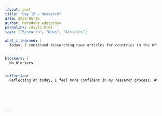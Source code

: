 ```yaml
---
layout: post
title: "Day 15 – Research"
date: 2025-06-16
author: Moradeke Adetosoye
permalink: /day15.html
tags: ["Research", "News", "Articles"]

what_i_learned: |
  Today, I continued researching news articles for countries in the African diaspora, focusing on the pre-slavery, slavery, and post-slavery periods. Since I’ve been doing this for the past few days, I already feel confident identifying credible sources. My focus now is on finding new information and filling in any gaps for each country. I’m learning more about the historical patterns and unique experiences across regions, which is helping me see broader connections in the diaspora’s history.

  
blockers: |
  No blockers


reflection: |
  Reflecting on today, I feel more confident in my research process. At this point, I’m not just collecting sources—I’m noticing patterns and differences across countries that help me understand the diaspora in a deeper way. It’s interesting to see how similar historical forces played out differently depending on the region. Staying organized and consistent has made the process more manageable, and I’m starting to think more critically about how all this information fits into the larger goals of our project.





  
---
```


